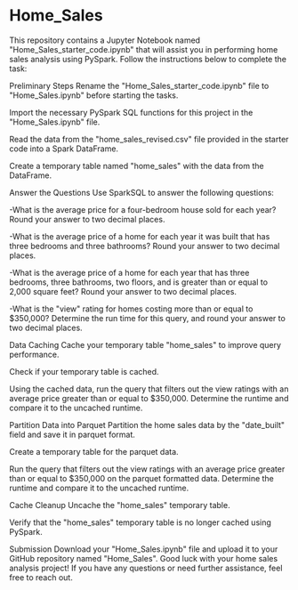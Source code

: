 # Home_Sales

This repository contains a Jupyter Notebook named "Home_Sales_starter_code.ipynb" that will assist you in performing home sales analysis using PySpark. Follow the instructions below to complete the task:

Preliminary Steps
Rename the "Home_Sales_starter_code.ipynb" file to "Home_Sales.ipynb" before starting the tasks.

Import the necessary PySpark SQL functions for this project in the "Home_Sales.ipynb" file.

Read the data from the "home_sales_revised.csv" file provided in the starter code into a Spark DataFrame.

Create a temporary table named "home_sales" with the data from the DataFrame.

Answer the Questions
Use SparkSQL to answer the following questions:

-What is the average price for a four-bedroom house sold for each year? Round your answer to two decimal places.

-What is the average price of a home for each year it was built that has three bedrooms and three bathrooms? Round your answer to two decimal places.

-What is the average price of a home for each year that has three bedrooms, three bathrooms, two floors, and is greater than or equal to 2,000 square feet? Round your answer to two decimal places.

-What is the "view" rating for homes costing more than or equal to $350,000? Determine the run time for this query, and round your answer to two decimal places.

Data Caching
Cache your temporary table "home_sales" to improve query performance.

Check if your temporary table is cached.

Using the cached data, run the query that filters out the view ratings with an average price greater than or equal to $350,000. Determine the runtime and compare it to the uncached runtime.

Partition Data into Parquet
Partition the home sales data by the "date_built" field and save it in parquet format.

Create a temporary table for the parquet data.

Run the query that filters out the view ratings with an average price greater than or equal to $350,000 on the parquet formatted data. Determine the runtime and compare it to the uncached runtime.

Cache Cleanup
Uncache the "home_sales" temporary table.

Verify that the "home_sales" temporary table is no longer cached using PySpark.

Submission
Download your "Home_Sales.ipynb" file and upload it to your GitHub repository named "Home_Sales".
Good luck with your home sales analysis project! If you have any questions or need further assistance, feel free to reach out.








